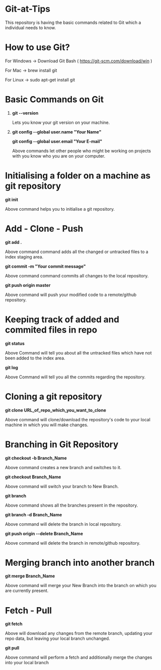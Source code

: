 # Git-at-Tips

This repository is having the basic commands related to Git which a individual needs to know.


# How to use Git?

For Windows -> Download Git Bash ( https://git-scm.com/download/win )

For Mac     -> brew install git

For Linux   -> sudo apt-get install git

# Basic Commands on Git

1. **git --version**
   
   Lets you know your git version on your machine.
   
2. **git config --global user.name "Your Name"**
   
   **git config --global user.email "Your E-mail"**
   
   Above commands let other people who might be working on projects with you know who you are on your computer.
   

# Initialising a folder on a machine as git repository

**git init**

  Above command helps you to initialise a git repository.

# Add - Clone - Push

  **git add .**
  
  Above command command adds all the changed or untracked files to a index staging area.
  
  **git commit -m "Your commit message"**
  
  Above command command commits all changes to the local repository. 
  
  **git push origin master**
  
  Above command will push your modified code to a remote/github repository.
  
# Keeping track of added and commited files in repo

  **git status**
  
  Above Command will tell you about all the untracked files which have not been added to the index area.
  
  **git log**
  
  Above Command will tell you all the commits regarding the repository.
  
# Cloning a git repository

   **git clone URL_of_repo_which_you_want_to_clone** 
   
   Above command will clone/download the repository's code to your local machine in which you will make changes.
   
# Branching in Git Repository

   **git checkout -b Branch_Name**
   
   Above command creates a new branch and switches to it.
   
   **git checkout Branch_Name**
   
   Above command will switch your branch to New Branch.
   
   **git branch**
   
   Above command shows all the branches present in the repository.
   
   **git branch -d Branch_Name**
   
   Above command will delete the branch in local repository.
   
   **git push origin --delete Branch_Name**
   
   Above command will delete the branch in remote/github repository.

# Merging branch into another branch

   **git merge Branch_Name**
   
   Above command will merge your New Branch into the branch on which you are currently present.
   
# Fetch - Pull

   **git fetch**
   
   Above will download any changes from the remote branch, updating your repo data, but leaving your local branch unchanged.
   
   **git pull**
   
   Above command will perform a fetch and additionally merge the changes into your local branch
